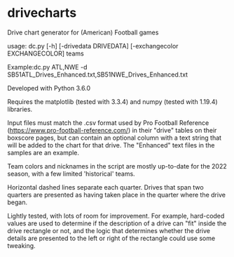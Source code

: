 # drivecharts
Drive chart generator for (American) Football games

usage: dc.py [-h] [-drivedata DRIVEDATA] [-exchangecolor EXCHANGECOLOR] teams

Example:dc.py ATL,NWE -d SB51ATL_Drives_Enhanced.txt,SB51NWE_Drives_Enhanced.txt

Developed with Python 3.6.0

Requires the matplotlib (tested with 3.3.4) and numpy (tested with 1.19.4) libraries.

Input files must match the .csv format used by Pro Football Reference (https://www.pro-football-reference.com/) in their "drive" tables on their boxscore pages, but can contain an optional column with a text string that will be added to the chart for that drive. The "Enhanced" text files in the samples are an example.

Team colors and nicknames in the script are mostly up-to-date for the 2022 season, with a few limited 'historical' teams.

Horizontal dashed lines separate each quarter. Drives that span two quarters are presented as having taken place in the quarter where the drive began.

Lightly tested, with lots of room for improvement. For example, hard-coded values are used to determine if the description of a drive can "fit" inside the drive rectangle or not, and the logic that determines whether the drive details are presented to the left or right of the rectangle could use some tweaking.
